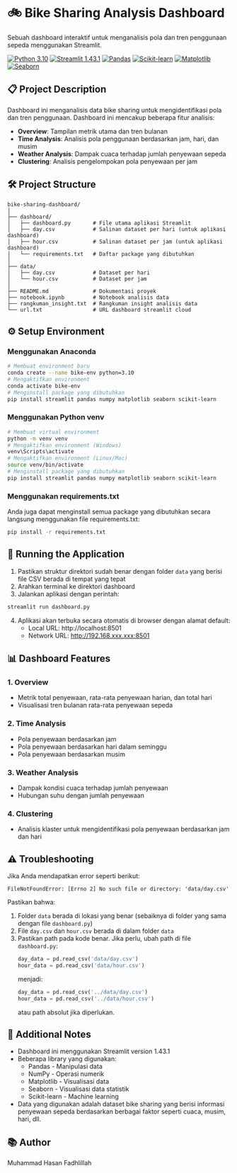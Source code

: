 # 🚲 Bike Sharing Analysis Dashboard

Sebuah dashboard interaktif untuk menganalisis pola dan tren penggunaan sepeda menggunakan Streamlit.

[![Python 3.10](https://img.shields.io/badge/Python-3.10-blue?logo=python)](https://www.python.org/)
[![Streamlit 1.43.1](https://img.shields.io/badge/Streamlit-1.43.1-FF4B4B?logo=streamlit)](https://streamlit.io/)
[![Pandas](https://img.shields.io/badge/Pandas-Latest-150458?logo=pandas)](https://pandas.pydata.org/)
[![Scikit-learn](https://img.shields.io/badge/Scikit--learn-Latest-F7931E?logo=scikit-learn)](https://scikit-learn.org/)
[![Matplotlib](https://img.shields.io/badge/Matplotlib-Latest-11557c?logo=python)](https://matplotlib.org/)
[![Seaborn](https://img.shields.io/badge/Seaborn-Latest-7db0bc?logo=python)](https://seaborn.pydata.org/)

## 📋 Project Description

Dashboard ini menganalisis data bike sharing untuk mengidentifikasi pola dan tren penggunaan. Dashboard ini mencakup beberapa fitur analisis:

- **Overview**: Tampilan metrik utama dan tren bulanan
- **Time Analysis**: Analisis pola penggunaan berdasarkan jam, hari, dan musim
- **Weather Analysis**: Dampak cuaca terhadap jumlah penyewaan sepeda
- **Clustering**: Analisis pengelompokan pola penyewaan per jam

## 🛠️ Project Structure

```
bike-sharing-dashboard/
│
├── dashboard/
│   ├── dashboard.py       # File utama aplikasi Streamlit
│   ├── day.csv            # Salinan dataset per hari (untuk aplikasi dashboard)
│   ├── hour.csv           # Salinan dataset per jam (untuk aplikasi dashboard)
│   └── requirements.txt   # Daftar package yang dibutuhkan
│
├── data/
│   ├── day.csv            # Dataset per hari
│   └── hour.csv           # Dataset per jam
│
├── README.md              # Dokumentasi proyek
├── notebook.ipynb         # Notebook analisis data
├── rangkuman_insight.txt  # Rangkuman insight analisis data
└── url.txt                # URL dashboard streamlit cloud
```

## ⚙️ Setup Environment

### Menggunakan Anaconda

```bash
# Membuat environment baru
conda create --name bike-env python=3.10
# Mengaktifkan environment
conda activate bike-env
# Menginstall package yang dibutuhkan
pip install streamlit pandas numpy matplotlib seaborn scikit-learn
```

### Menggunakan Python venv

```bash
# Membuat virtual environment
python -m venv venv
# Mengaktifkan environment (Windows)
venv\Scripts\activate
# Mengaktifkan environment (Linux/Mac)
source venv/bin/activate
# Menginstall package yang dibutuhkan
pip install streamlit pandas numpy matplotlib seaborn scikit-learn
```

### Menggunakan requirements.txt

Anda juga dapat menginstall semua package yang dibutuhkan secara langsung menggunakan file requirements.txt:

```bash
pip install -r requirements.txt
```

## 🚀 Running the Application

1. Pastikan struktur direktori sudah benar dengan folder `data` yang berisi file CSV berada di tempat yang tepat
2. Arahkan terminal ke direktori dashboard
3. Jalankan aplikasi dengan perintah:

```bash
streamlit run dashboard.py
```

4. Aplikasi akan terbuka secara otomatis di browser dengan alamat default:
   - Local URL: http://localhost:8501
   - Network URL: http://192.168.xxx.xxx:8501

## 📊 Dashboard Features

### 1. Overview

- Metrik total penyewaan, rata-rata penyewaan harian, dan total hari
- Visualisasi tren bulanan rata-rata penyewaan sepeda

### 2. Time Analysis

- Pola penyewaan berdasarkan jam
- Pola penyewaan berdasarkan hari dalam seminggu
- Pola penyewaan berdasarkan musim

### 3. Weather Analysis

- Dampak kondisi cuaca terhadap jumlah penyewaan
- Hubungan suhu dengan jumlah penyewaan

### 4. Clustering

- Analisis klaster untuk mengidentifikasi pola penyewaan berdasarkan jam dan hari

## ⚠️ Troubleshooting

Jika Anda mendapatkan error seperti berikut:

```
FileNotFoundError: [Errno 2] No such file or directory: 'data/day.csv'
```

Pastikan bahwa:

1. Folder `data` berada di lokasi yang benar (sebaiknya di folder yang sama dengan file `dashboard.py`)
2. File `day.csv` dan `hour.csv` berada di dalam folder `data`
3. Pastikan path pada kode benar. Jika perlu, ubah path di file `dashboard.py`:
   ```python
   day_data = pd.read_csv('data/day.csv')
   hour_data = pd.read_csv('data/hour.csv')
   ```
   menjadi:
   ```python
   day_data = pd.read_csv('../data/day.csv')
   hour_data = pd.read_csv('../data/hour.csv')
   ```
   atau path absolut jika diperlukan.

## 📝 Additional Notes

- Dashboard ini menggunakan Streamlit version 1.43.1
- Beberapa library yang digunakan:
  - Pandas - Manipulasi data
  - NumPy - Operasi numerik
  - Matplotlib - Visualisasi data
  - Seaborn - Visualisasi data statistik
  - Scikit-learn - Machine learning
- Data yang digunakan adalah dataset bike sharing yang berisi informasi penyewaan sepeda berdasarkan berbagai faktor seperti cuaca, musim, hari, dll.

## 📚 Author

Muhammad Hasan Fadhlillah
